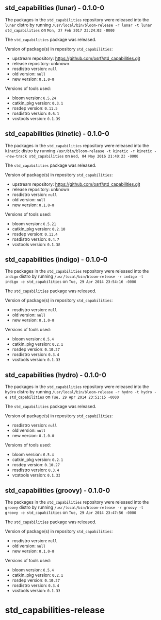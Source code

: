 ## std_capabilities (lunar) - 0.1.0-0

The packages in the `std_capabilities` repository were released into the `lunar` distro by running `/usr/local/bin/bloom-release -r lunar -t lunar std_capabilities` on `Mon, 27 Feb 2017 23:24:03 -0000`

The `std_capabilities` package was released.

Version of package(s) in repository `std_capabilities`:

- upstream repository: https://github.com/osrf/std_capabilities.git
- release repository: unknown
- rosdistro version: `null`
- old version: `null`
- new version: `0.1.0-0`

Versions of tools used:

- bloom version: `0.5.24`
- catkin_pkg version: `0.3.1`
- rosdep version: `0.11.5`
- rosdistro version: `0.6.1`
- vcstools version: `0.1.39`


## std_capabilities (kinetic) - 0.1.0-0

The packages in the `std_capabilities` repository were released into the `kinetic` distro by running `/usr/bin/bloom-release -t kinetic -r kinetic --new-track std_capabilities` on `Wed, 04 May 2016 21:40:23 -0000`

The `std_capabilities` package was released.

Version of package(s) in repository `std_capabilities`:

- upstream repository: https://github.com/osrf/std_capabilities.git
- release repository: unknown
- rosdistro version: `null`
- old version: `null`
- new version: `0.1.0-0`

Versions of tools used:

- bloom version: `0.5.21`
- catkin_pkg version: `0.2.10`
- rosdep version: `0.11.4`
- rosdistro version: `0.4.7`
- vcstools version: `0.1.38`


## std_capabilities (indigo) - 0.1.0-0

The packages in the `std_capabilities` repository were released into the `indigo` distro by running `/usr/local/bin/bloom-release -r indigo -t indigo -e std_capabilities` on `Tue, 29 Apr 2014 23:54:16 -0000`

The `std_capabilities` package was released.

Version of package(s) in repository `std_capabilities`:
- rosdistro version: `null`
- old version: `null`
- new version: `0.1.0-0`

Versions of tools used:
- bloom version: `0.5.4`
- catkin_pkg version: `0.2.1`
- rosdep version: `0.10.27`
- rosdistro version: `0.3.4`
- vcstools version: `0.1.33`


## std_capabilities (hydro) - 0.1.0-0

The packages in the `std_capabilities` repository were released into the `hydro` distro by running `/usr/local/bin/bloom-release -r hydro -t hydro -e std_capabilities` on `Tue, 29 Apr 2014 23:51:15 -0000`

The `std_capabilities` package was released.

Version of package(s) in repository `std_capabilities`:
- rosdistro version: `null`
- old version: `null`
- new version: `0.1.0-0`

Versions of tools used:
- bloom version: `0.5.4`
- catkin_pkg version: `0.2.1`
- rosdep version: `0.10.27`
- rosdistro version: `0.3.4`
- vcstools version: `0.1.33`


## std_capabilities (groovy) - 0.1.0-0

The packages in the `std_capabilities` repository were released into the `groovy` distro by running `/usr/local/bin/bloom-release -r groovy -t groovy -e std_capabilities` on `Tue, 29 Apr 2014 23:47:56 -0000`

The `std_capabilities` package was released.

Version of package(s) in repository `std_capabilities`:
- rosdistro version: `null`
- old version: `null`
- new version: `0.1.0-0`

Versions of tools used:
- bloom version: `0.5.4`
- catkin_pkg version: `0.2.1`
- rosdep version: `0.10.27`
- rosdistro version: `0.3.4`
- vcstools version: `0.1.33`


std_capabilities-release
========================
